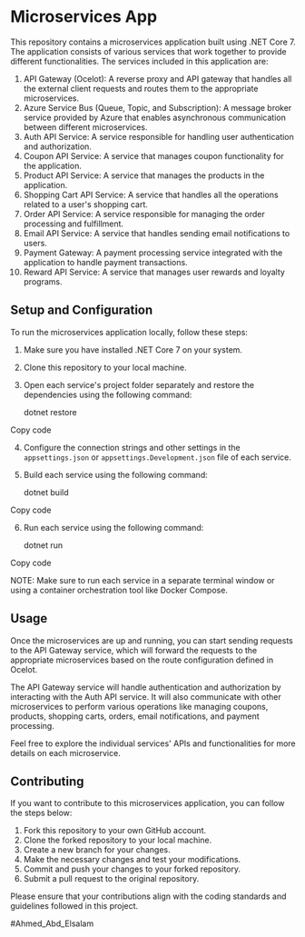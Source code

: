 # Microservices App

This repository contains a microservices application built using .NET Core 7. The application consists of various services that work together to provide different functionalities. The services included in this application are:

1. API Gateway (Ocelot): A reverse proxy and API gateway that handles all the external client requests and routes them to the appropriate microservices.
2. Azure Service Bus (Queue, Topic, and Subscription): A message broker service provided by Azure that enables asynchronous communication between different microservices.
3. Auth API Service: A service responsible for handling user authentication and authorization.
4. Coupon API Service: A service that manages coupon functionality for the application.
5. Product API Service: A service that manages the products in the application.
6. Shopping Cart API Service: A service that handles all the operations related to a user's shopping cart.
7. Order API Service: A service responsible for managing the order processing and fulfillment.
8. Email API Service: A service that handles sending email notifications to users.
9. Payment Gateway: A payment processing service integrated with the application to handle payment transactions.
10. Reward API Service: A service that manages user rewards and loyalty programs.

## Setup and Configuration

To run the microservices application locally, follow these steps:

1. Make sure you have installed .NET Core 7 on your system.
2. Clone this repository to your local machine.
3. Open each service's project folder separately and restore the dependencies using the following command:
   
   

   dotnet restore
   
Copy code


4. Configure the connection strings and other settings in the `appsettings.json` or `appsettings.Development.json` file of each service.
5. Build each service using the following command:

   

   dotnet build
   
Copy code


6. Run each service using the following command:

   

   dotnet run
   
Copy code


   NOTE: Make sure to run each service in a separate terminal window or using a container orchestration tool like Docker Compose.

## Usage

Once the microservices are up and running, you can start sending requests to the API Gateway service, which will forward the requests to the appropriate microservices based on the route configuration defined in Ocelot.

The API Gateway service will handle authentication and authorization by interacting with the Auth API service. It will also communicate with other microservices to perform various operations like managing coupons, products, shopping carts, orders, email notifications, and payment processing.

Feel free to explore the individual services' APIs and functionalities for more details on each microservice.

## Contributing

If you want to contribute to this microservices application, you can follow the steps below:

1. Fork this repository to your own GitHub account.
2. Clone the forked repository to your local machine.
3. Create a new branch for your changes.
4. Make the necessary changes and test your modifications.
5. Commit and push your changes to your forked repository.
6. Submit a pull request to the original repository.

Please ensure that your contributions align with the coding standards and guidelines followed in this project.


#Ahmed_Abd_Elsalam
